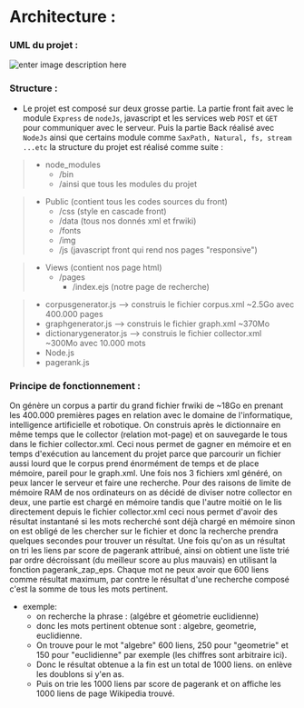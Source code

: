 # Architecture :

### UML du projet :

![enter image description here](https://cdn.discordapp.com/attachments/574989139594969109/706647694579335168/Architecture.png)

### Structure :
- Le projet est composé sur deux grosse partie. La partie front fait avec le module `Express` de `nodeJs`, javascript et les services web `POST` et `GET` pour communiquer avec le serveur. Puis la partie Back réalisé avec `NodeJs` ainsi que certains module comme `SaxPath, Natural, fs, stream ...etc` 
la structure du projet est réalisé comme suite :
> - node_modules 
> 	+ /bin
> 	+ /ainsi que tous les modules du projet

> - Public (contient tous les codes sources du front)
> 	+ /css (style en cascade front)
> 	+ /data (tous nos donnés xml et frwiki)
> 	+ /fonts 
> 	+ /img
> 	+ /js (javascript front qui rend nos pages "responsive")

> - Views (contient nos page html)
> 	+ /pages
> 		+ /index.ejs (notre page de recherche)

> - corpusgenerator.js --> construis le fichier corpus.xml ~2.5Go avec 400.000 pages
> - graphgenerator.js --> construis le fichier graph.xml ~370Mo
> - dictionarygenerator.js --> construis le fichier collector.xml ~300Mo avec 10.000 mots
> - Node.js
> - pagerank.js

### Principe de fonctionnement :
On génère un corpus a partir du grand fichier frwiki de ~18Go  en prenant les 400.000 premières pages en relation avec le domaine de l'informatique, intelligence artificielle et robotique. On construis après le dictionnaire en même temps que le collector (relation mot-page) et on sauvegarde le tous dans le fichier collector.xml. Ceci nous permet de gagner en mémoire et en temps d'exécution au lancement du projet parce que parcourir un fichier aussi lourd que le corpus prend énormément de temps et de place mémoire, pareil pour le graph.xml. Une fois nos 3 fichiers xml généré, on peux lancer le serveur et faire une recherche. Pour des raisons de limite de mémoire RAM de nos ordinateurs on as décidé de diviser notre collector en deux, une partie est chargé en mémoire tandis que l'autre moitié on le lis directement depuis le fichier collector.xml ceci nous permet d'avoir des résultat instantané si les mots recherché sont déjà chargé en mémoire sinon on est obligé de les chercher sur le fichier et donc la recherche prendra quelques secondes pour trouver un résultat. Une fois qu'on as un résultat on tri les liens par score de pagerank attribué, ainsi on obtient une liste trié par ordre décroissant (du meilleur score au plus mauvais) en utilisant la fonction pagerank_zap_eps. 
Chaque mot ne peux avoir que 600 liens comme résultat maximum, par contre le résultat d'une recherche composé c'est la somme de tous les mots pertinent.

* exemple:
	* on recherche la phrase : (algébre et géometrie euclidienne)
	* donc les mots pertinent obtenue sont : algebre, geometrie, euclidienne.
	* On trouve pour le mot "algebre" 600 liens, 250 pour "geometrie" et 150 pour "euclidienne" par exemple (les chiffres sont arbitraire ici).
	* Donc le résultat obtenue a la fin est un total de 1000 liens. on enlève les doublons si y'en as.
	* Puis on trie les 1000 liens par score de pagerank et on affiche les 1000 liens de page Wikipedia trouvé.